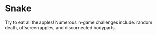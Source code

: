 # Snake
Try to eat all the apples! Numerous in-game challenges include: random death, offscreen apples, and disconnected bodyparts.
